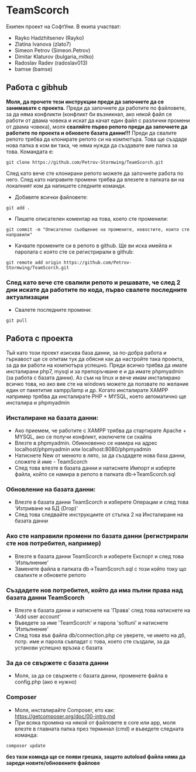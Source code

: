 # TeamScorch
Екипен проект на СофтУни. В екипа участват: 
* Rayko Hadzhitsenev (Rayko)
* Zlatina Ivanova (zlato7)
* Simeon Petrov (Simeon.Petrov)
* Dimitar Klaturov (bulgaria_mitko)
* Radoslav Radev (radoslav013)
* bamse (bamse)

## Работа с gibhub
**Моля, да прочете тези инструкции преди да започнете да се занимавате с проекта.** Преди да започнете да работите по файловете, за да няма конфликти (конфликт би възникнал, ако някой файл се работи от двама човека и искат да качат един файл с различни промени от двама човека), моля **сваляйте първо репото преди да започнете да работите по проекта и обновете базата данни!!!** Преди да свалите репото трябва да клонирате репото си на компютъра. Това ще създаде нова папка в ком ви така, че няма нужда да създавате вие папка за това. Командата е:
```
git clone https://github.com/Petrov-Stormwing/TeamScorch.git
```
След като вече сте клонирани репото можете да започнете работа по него. След като направите промени трябва да влезете в папката ви на локалният ком да напишете следните команди. 
- Добавяте всички файловете:
```
git add .
```
- Пишете описателен коментар на това, което сте променили:
```
git commit -m "Описателно съобщение на промените, новостите, които сте направили"
```
- Качвате промените си в репото в github. Ще ви иска имейла и паролата с която сте се регистрирали в github:
```
git remote add origin https://github.com/Petrov-Stormwing/TeamScorch.git
```

### След като вече сте свалили репото и решавате, че след 2 дни искате да работите по кода, първо свалете последните актуализации
- Свалете последните промени:
```
git pull
```

## Работа с проекта
Тъй като този проект изисква база данни, за по-добра работа и гъркавост ще се опитам тук да обясня как да настройте така проекта, за да ви работи на компютъра успешно. Преди всичко трябва да имате инсталирани php7, mysql и за препоръчване е и да имате phpmyadmin (за работа с базата данни). Аз съм на linux и вече имам инсталирано всичко това, но ако вие сте на windows можете да ползвате по желание един от пакетитие xampp/lamp и др. Когато инсталирате XAMPP например трябва да инсталирате PHP + MYSQL, което автоматично ще инсталира и phpmyadmin

### Инсталиране на базата данни:
- Ако приемем, че работите с XAMPP трябва да стартирате Apache + MYSQL, ако се получи конфликт, изключете си скайпа
- Влезте в phpmyadmin. Обикновенно се намира на адрес localhost/phpmyadmin или localhost:8080/phpmyadmin 
- Натиснете New от менюто в лято, за да създадете нова база данни, сложете й име - TeamScorch
- След това влезте в базата данни и натиснете Импорт и изберте файла, който се намира в репото в папката db->TeamScorch.sql

### Обновление на базата данни:
- Влезте в базата данни TeamScorch и изберете Операции и след това 'Изтриване на БД (Drop)' 
- След това следвайте инструкциите от стъпка 2 на Инсталиране на базата данни

### Ако сте направили промени по базата данни (регистрирали сте нов потребител, например)
- Влезте в базата данни TeamScorch и изберете Експорт и след това 'Изпълнение'
- Заменете файла в папката db->TeamScorch.sql с този който току що свалихте и обновете репото

### Създадете нов потребител, който да има пълни права над базата данни TeamScorch
- Влезте в базата данни и натиснете на 'Права' след това натиснете на 'Add user account'
- Въведете за име 'TeamScorch' и парола 'softuni' и натиснете 'Изпълнение'
- След това във файла db/connection.php се уверете, че името на дб, потр. име и парола съвпадат с това, което сте създали, за да установи успешно връзка с базата

### За да се свържете с базата данни
- Моля, за да се свържете с базата данни, променете файла в config.php (ако е нужно)

### Composer
- Моля, инсталирайте Composer, ето как: https://getcomposer.org/doc/00-intro.md
- При всяка промяна на някой от файловете в core или app, моля влезте в главната папка през терминал (cmd) и въведете следната команда:
```
composer update
```
**без тази комнда ще се появи грешка, защото autoload файла няма да зареди новите/обновените файлове**
